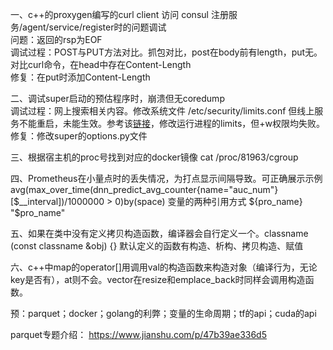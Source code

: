 
一、c++的proxygen编写的curl client 访问 consul 注册服务/agent/service/register时的问题调试  
问题：返回的rsp为EOF  
调试过程：POST与PUT方法对比。抓包对比，post在body前有length，put无。对比curl命令，在head中存在Content-Length  
修复：在put时添加Content-Length

二、调试super启动的预估程序时，崩溃但无coredump  
调试过程：网上搜索相关内容。修改系统文件 /etc/security/limits.conf 但线上服务不能重启，未能生效。参考该[链接](https://www.jianshu.com/p/f5920842b27b)，修改运行进程的limits，但+w权限均失败。  
修复：修改super的options.py文件

三、根据宿主机的proc号找到对应的docker镜像 cat /proc/81963/cgroup

四、Prometheus在小量点时的丢失情况，为打点显示间隔导致。可正确展示示例
avg(max_over_time(dnn_predict_avg_counter{name="auc_num"}[$__interval])/1000000 > 0)by(space)
变量的两种引用方式 ${pro_name} "$pro_name"

五、如果在类中没有定义拷贝构造函数，编译器会自行定义一个。classname (const classname &obj) {}
默认定义的函数有构造、析构、拷贝构造、赋值

六、c++中map的operator[]用调用val的构造函数来构造对象（编译行为，无论key是否有），at则不会。vector在resize和emplace_back时同样会调用构造函数。

预：parquet；docker；golang的利弊；变量的生命周期；tf的api；cuda的api

parquet专题介绍：
https://www.jianshu.com/p/47b39ae336d5
